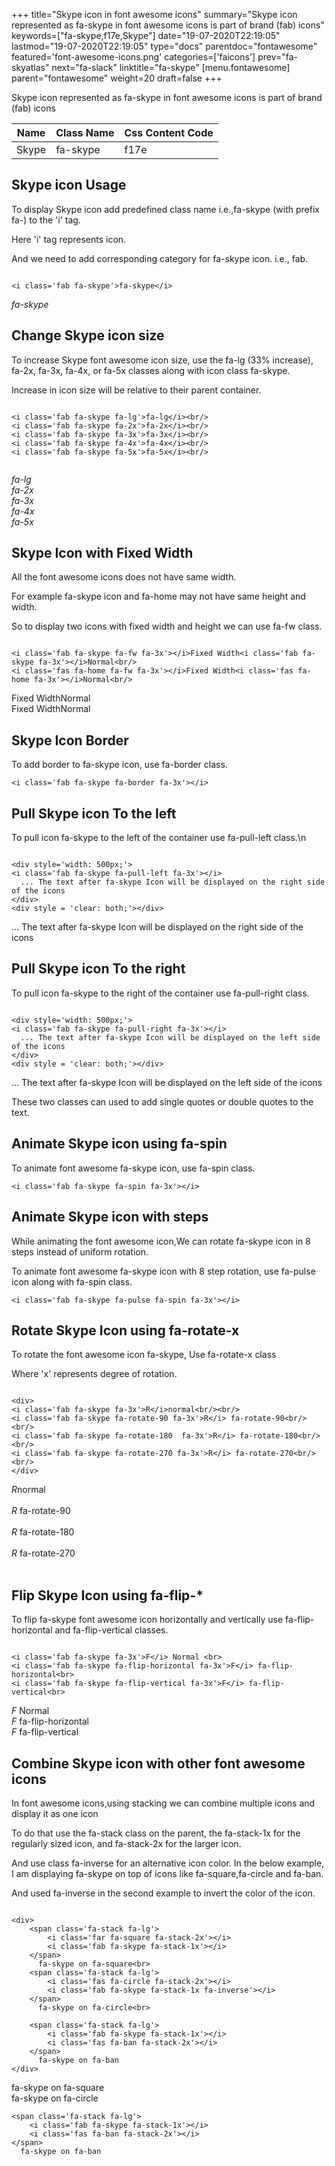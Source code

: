+++
title="Skype icon in font awesome icons"
summary="Skype icon represented as fa-skype in font awesome icons is part of brand (fab) icons"
keywords=["fa-skype,f17e,Skype"]
date="19-07-2020T22:19:05"
lastmod="19-07-2020T22:19:05"
type="docs"
parentdoc="fontawesome"
featured='font-awesome-icons.png'
categories=['faicons']
prev="fa-skyatlas"
next="fa-slack"
linktitle="fa-skype"
[menu.fontawesome]
parent="fontawesome"
weight=20
draft=false
+++


Skype icon represented as fa-skype in font awesome icons is part of brand (fab) icons

<div class='table-responsive'><table class='table'><thead><tr><th>Name</th><th>Class Name</th><th>Css Content Code</th></tr></thead><tbody><tr><td>Skype</td><td>fa-skype</td><td>f17e</td></tr></tbody></table></div>



## Skype icon Usage

To display Skype icon add predefined class name i.e.,fa-skype (with prefix fa-) to the 'i' tag.

Here 'i' tag represents icon.

And we need to add corresponding category for fa-skype icon. i.e., fab.


```

<i class='fab fa-skype'>fa-skype</i>
```

<i class='fab fa-skype'>fa-skype</i>




## Change Skype icon size
To increase Skype font awesome icon size, use the fa-lg (33% increase), fa-2x, fa-3x, fa-4x, or fa-5x classes along with icon class fa-skype.

Increase in icon size will be relative to their parent container. 

```

<i class='fab fa-skype fa-lg'>fa-lg</i><br/>
<i class='fab fa-skype fa-2x'>fa-2x</i><br/>
<i class='fab fa-skype fa-3x'>fa-3x</i><br/>
<i class='fab fa-skype fa-4x'>fa-4x</i><br/>
<i class='fab fa-skype fa-5x'>fa-5x</i><br/>
            
```

<i class='fab fa-skype fa-lg'>fa-lg</i><br/>
<i class='fab fa-skype fa-2x'>fa-2x</i><br/>
<i class='fab fa-skype fa-3x'>fa-3x</i><br/>
<i class='fab fa-skype fa-4x'>fa-4x</i><br/>
<i class='fab fa-skype fa-5x'>fa-5x</i><br/>
            



## Skype Icon with Fixed Width 

All the font awesome icons does not have same width.

For example fa-skype icon and fa-home may not have same height and width.

So to display two icons with fixed width and height we can use fa-fw class.


```

<i class='fab fa-skype fa-fw fa-3x'></i>Fixed Width<i class='fab fa-skype fa-3x'></i>Normal<br/>
<i class='fas fa-home fa-fw fa-3x'></i>Fixed Width<i class='fas fa-home fa-3x'></i>Normal<br/>
```

<i class='fab fa-skype fa-fw fa-3x'></i>Fixed Width<i class='fab fa-skype fa-3x'></i>Normal<br/>
<i class='fas fa-home fa-fw fa-3x'></i>Fixed Width<i class='fas fa-home fa-3x'></i>Normal<br/>



## Skype Icon Border 

To add border to fa-skype icon, use fa-border class.


```
<i class='fab fa-skype fa-border fa-3x'></i>

```
<i class='fab fa-skype fa-border fa-3x'></i>





## Pull Skype icon To the left

To pull icon fa-skype to the left of the container use fa-pull-left class.\n

```

<div style='width: 500px;'>
<i class='fab fa-skype fa-pull-left fa-3x'></i>
  ... The text after fa-skype Icon will be displayed on the right side of the icons
</div>
<div style = 'clear: both;'></div>
```

<div style='width: 500px;'>
<i class='fab fa-skype fa-pull-left fa-3x'></i>
  ... The text after fa-skype Icon will be displayed on the right side of the icons
</div>
<div style = 'clear: both;'></div>




## Pull Skype icon To the right
To pull icon fa-skype to the right of the container use fa-pull-right class.

```

<div style='width: 500px;'>
<i class='fab fa-skype fa-pull-right fa-3x'></i>
  ... The text after fa-skype Icon will be displayed on the left side of the icons
</div>
<div style = 'clear: both;'></div>
```

<div style='width: 500px;'>
<i class='fab fa-skype fa-pull-right fa-3x'></i>
  ... The text after fa-skype Icon will be displayed on the left side of the icons
</div>
<div style = 'clear: both;'></div>

These two classes can used to add single quotes or double quotes to the text.


## Animate Skype icon using fa-spin
To animate font awesome fa-skype icon, use fa-spin class.

```
<i class='fab fa-skype fa-spin fa-3x'></i>
```
<i class='fab fa-skype fa-spin fa-3x'></i>




## Animate Skype icon with steps
While animating the font awesome icon,We can rotate fa-skype icon in 8 steps instead of uniform rotation.

To animate font awesome fa-skype icon with 8 step rotation, use fa-pulse icon along with fa-spin class.


```
<i class='fab fa-skype fa-pulse fa-spin fa-3x'></i>

```
<i class='fab fa-skype fa-pulse fa-spin fa-3x'></i>





## Rotate Skype Icon using fa-rotate-x
To rotate the font awesome icon fa-skype, Use fa-rotate-x class

Where 'x' represents degree of rotation.


```

<div>
<i class='fab fa-skype fa-3x'>R</i>normal<br/><br/>
<i class='fab fa-skype fa-rotate-90 fa-3x'>R</i> fa-rotate-90<br/><br/> 
<i class='fab fa-skype fa-rotate-180  fa-3x'>R</i> fa-rotate-180<br/><br/> 
<i class='fab fa-skype fa-rotate-270 fa-3x'>R</i> fa-rotate-270<br/><br/>
</div>
```

<div>
<i class='fab fa-skype fa-3x'>R</i>normal<br/><br/>
<i class='fab fa-skype fa-rotate-90 fa-3x'>R</i> fa-rotate-90<br/><br/> 
<i class='fab fa-skype fa-rotate-180  fa-3x'>R</i> fa-rotate-180<br/><br/> 
<i class='fab fa-skype fa-rotate-270 fa-3x'>R</i> fa-rotate-270<br/><br/>
</div>




## Flip Skype Icon using fa-flip-*
To flip fa-skype font awesome icon horizontally and vertically use fa-flip-horizontal and fa-flip-vertical classes. 

```

<i class='fab fa-skype fa-3x'>F</i> Normal <br>
<i class='fab fa-skype fa-flip-horizontal fa-3x'>F</i> fa-flip-horizontal<br>
<i class='fab fa-skype fa-flip-vertical fa-3x'>F</i> fa-flip-vertical<br>
```

<i class='fab fa-skype fa-3x'>F</i> Normal <br>
<i class='fab fa-skype fa-flip-horizontal fa-3x'>F</i> fa-flip-horizontal<br>
<i class='fab fa-skype fa-flip-vertical fa-3x'>F</i> fa-flip-vertical<br>




## Combine Skype icon with other font awesome icons
In font awesome icons,using stacking we can combine multiple icons and display it as one icon 

To do that use the fa-stack class on the parent, the fa-stack-1x for the regularly sized icon, and fa-stack-2x for the larger icon.

And use class fa-inverse for an alternative icon color. 
In the below example, I am displaying fa-skype on top of icons like fa-square,fa-circle and fa-ban.

And used fa-inverse in the second example to invert the color of the icon.

```

<div>
    <span class='fa-stack fa-lg'>
        <i class='far fa-square fa-stack-2x'></i>
        <i class='fab fa-skype fa-stack-1x'></i>
    </span>
      fa-skype on fa-square<br>
    <span class='fa-stack fa-lg'>
        <i class='fas fa-circle fa-stack-2x'></i>
        <i class='fab fa-skype fa-stack-1x fa-inverse'></i>
    </span>
      fa-skype on fa-circle<br>

    <span class='fa-stack fa-lg'>
        <i class='fab fa-skype fa-stack-1x'></i>
        <i class='fas fa-ban fa-stack-2x'></i>
    </span>
      fa-skype on fa-ban
</div>
```

<div>
    <span class='fa-stack fa-lg'>
        <i class='far fa-square fa-stack-2x'></i>
        <i class='fab fa-skype fa-stack-1x'></i>
    </span>
      fa-skype on fa-square<br>
    <span class='fa-stack fa-lg'>
        <i class='fas fa-circle fa-stack-2x'></i>
        <i class='fab fa-skype fa-stack-1x fa-inverse'></i>
    </span>
      fa-skype on fa-circle<br>

    <span class='fa-stack fa-lg'>
        <i class='fab fa-skype fa-stack-1x'></i>
        <i class='fas fa-ban fa-stack-2x'></i>
    </span>
      fa-skype on fa-ban
</div>






